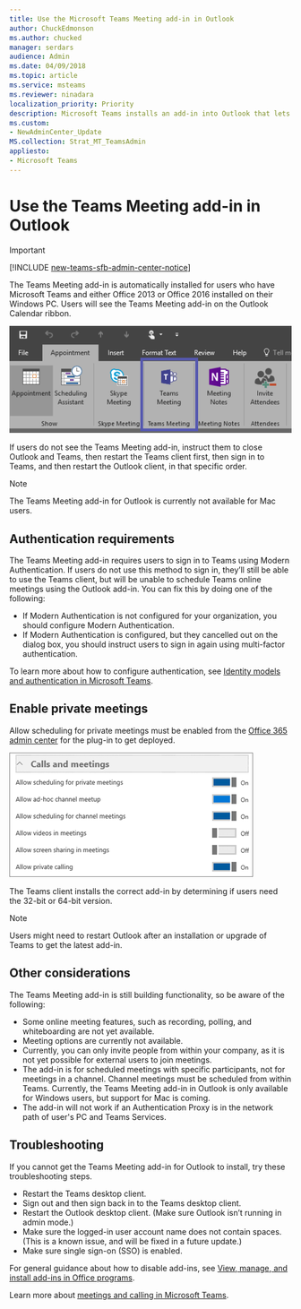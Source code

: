 ```yaml
---
title: Use the Microsoft Teams Meeting add-in in Outlook
author: ChuckEdmonson
ms.author: chucked
manager: serdars
audience: Admin
ms.date: 04/09/2018
ms.topic: article
ms.service: msteams
ms.reviewer: ninadara
localization_priority: Priority
description: Microsoft Teams installs an add-in into Outlook that lets users schedule a Teams meeting from Outlook.
ms.custom:
- NewAdminCenter_Update
MS.collection: Strat_MT_TeamsAdmin
appliesto: 
- Microsoft Teams
---
```


Use the Teams Meeting add-in in Outlook
=======================================
> [!IMPORTANT]
> [!INCLUDE [new-teams-sfb-admin-center-notice](includes/new-teams-sfb-admin-center-notice.md)]

The Teams Meeting add-in is automatically installed for users who have Microsoft Teams and either Office 2013 or Office 2016 installed on their Windows PC. Users will see the Teams Meeting add-in on the Outlook Calendar ribbon. 

![Screenshot of Teams add-in on Outlook ribbon.](media/Teams-add-in-for-Outlook.png)

If users do not see the Teams Meeting add-in, instruct them to close Outlook and Teams, then restart the Teams client first, then sign in to Teams, and then restart the Outlook client, in that specific order.

> [!NOTE]
> The Teams Meeting add-in for Outlook is currently not available for Mac users.​

## Authentication requirements

The Teams Meeting add-in requires users to sign in to Teams using Modern Authentication. If users do not use this method to sign in, they’ll still be able to use the Teams client, but will be unable to schedule Teams online meetings using the Outlook add-in. You can fix this by doing one of the following:

- If Modern Authentication is not configured for your organization, you should configure Modern Authentication.
- If Modern Authentication is configured, but they cancelled out on the dialog box, you should instruct users to sign in again using multi-factor authentication.

To learn more about how to configure authentication, see [Identity models and authentication in Microsoft Teams](identify-models-authentication.md).

## Enable private meetings

Allow scheduling for private meetings must be enabled from the [Office 365 admin center](https://portal.office.com/adminportal/home) for the plug-in to get deployed.

![Screenshot of the settings in the Calls and meetings section in the Office 365 admin center.](media/Enable_Microsoft_Teams_features_in_your_Office_365_organization_image9.png)

The Teams client installs the correct add-in by determining if users need the 32-bit or 64-bit version.

> [!NOTE]
> Users might need to restart Outlook after an installation or upgrade of Teams to get the latest add-in.​

## Other considerations

The Teams Meeting add-in is still building functionality, so be aware of the following:
- Some online meeting features, such as recording, polling, and whiteboarding are not yet available.
- Meeting options are currently not available.
- Currently, you can only invite people from within your company, as it is not yet possible for external users to join meetings.
- The add-in is for scheduled meetings with specific participants, not for meetings in a channel. Channel meetings must be scheduled from within Teams. Currently, the Teams Meeting add-in in Outlook is only available for Windows users, but support for Mac is coming.
- The add-in will not work if an Authentication Proxy is in the network path of user's PC and Teams Services.

## Troubleshooting

If you cannot get the Teams Meeting add-in for Outlook to install, try these troubleshooting steps.

- Restart the Teams desktop client.
- Sign out and then sign back in to the Teams desktop client.
- Restart the Outlook desktop client. (Make sure Outlook isn’t running in admin mode.)
- Make sure the logged-in user account name does not contain spaces. (This is a known issue, and will be fixed in a future update.)
- Make sure single sign-on (SSO) is enabled.

For general guidance about how to disable add-ins, see [View, manage, and install add-ins in Office programs](https://support.office.com/article/View-manage-and-install-add-ins-in-Office-programs-16278816-1948-4028-91E5-76DCA5380F8D).

Learn more about [meetings and calling in Microsoft Teams](https://support.office.com/article/Meetings-and-calls-d92432d5-dd0f-4d17-8f69-06096b6b48a8).
